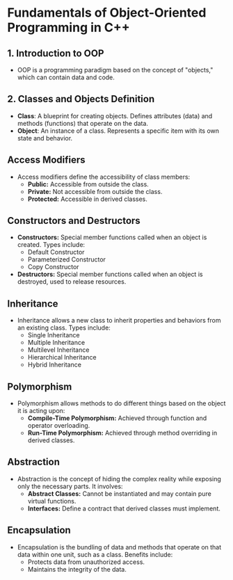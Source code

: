 # Fundamentals of Object-Oriented Programming in C++

## 1. Introduction to OOP

- OOP is a programming paradigm based on the concept of "objects," which can contain data and code.

## 2. Classes and Objects Definition

- **Class**: A blueprint for creating objects. Defines attributes (data) and methods (functions) that operate on the data.
- **Object**: An instance of a class. Represents a specific item with its own state and behavior.

## Access Modifiers

- Access modifiers define the accessibility of class members:
  - **Public:** Accessible from outside the class.
  - **Private:** Not accessible from outside the class.
  - **Protected:** Accessible in derived classes.

## Constructors and Destructors

- **Constructors:** Special member functions called when an object is created. Types include:
  - Default Constructor
  - Parameterized Constructor
  - Copy Constructor
- **Destructors:** Special member functions called when an object is destroyed, used to release resources.

## Inheritance

- Inheritance allows a new class to inherit properties and behaviors from an existing class. Types include:
  - Single Inheritance
  - Multiple Inheritance
  - Multilevel Inheritance
  - Hierarchical Inheritance
  - Hybrid Inheritance

## Polymorphism

- Polymorphism allows methods to do different things based on the object it is acting upon:
  - **Compile-Time Polymorphism:** Achieved through function and operator overloading.
  - **Run-Time Polymorphism:** Achieved through method overriding in derived classes.

## Abstraction

- Abstraction is the concept of hiding the complex reality while exposing only the necessary parts. It involves:
  - **Abstract Classes:** Cannot be instantiated and may contain pure virtual functions.
  - **Interfaces:** Define a contract that derived classes must implement.

## Encapsulation

- Encapsulation is the bundling of data and methods that operate on that data within one unit, such as a class. Benefits include:
  - Protects data from unauthorized access.
  - Maintains the integrity of the data.
